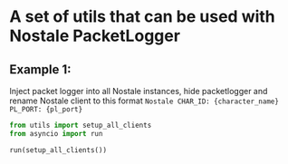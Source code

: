 # A set of utils that can be used with Nostale PacketLogger

## Example 1:
Inject packet logger into all Nostale instances, hide packetlogger and rename Nostale client to this format 
`Nostale CHAR_ID: {character_name} PL_PORT: {pl_port}`

```python
from utils import setup_all_clients
from asyncio import run

run(setup_all_clients())
```